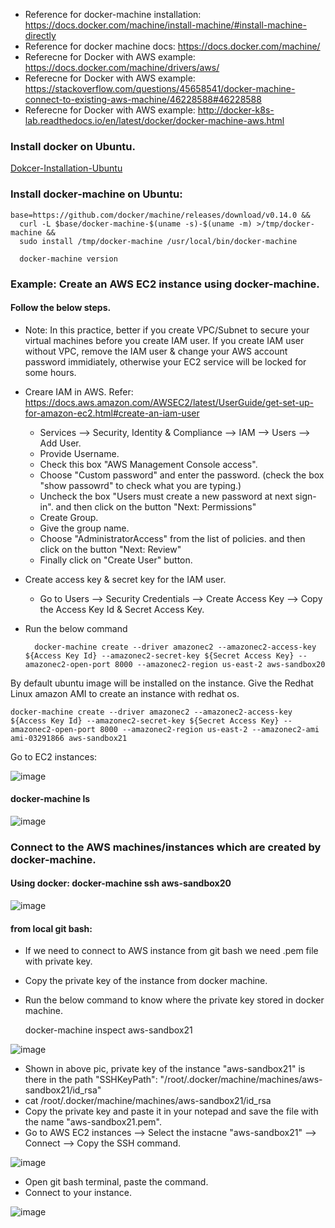 
* Reference for docker-machine installation: https://docs.docker.com/machine/install-machine/#install-machine-directly
* Reference for docker machine docs: https://docs.docker.com/machine/
* Referecne for Docker with AWS example: https://docs.docker.com/machine/drivers/aws/
* Referecne for Docker with AWS example: https://stackoverflow.com/questions/45658541/docker-machine-connect-to-existing-aws-machine/46228588#46228588
* Referecne for Docker with AWS example: http://docker-k8s-lab.readthedocs.io/en/latest/docker/docker-machine-aws.html

### Install docker on Ubuntu.

[Dokcer-Installation-Ubuntu](https://github.com/DevOpsBasicSetup/Phase-2/blob/master/Docker/DockerEngine/2.1.Dokcer-Installation-Ubuntu.md)

### Install docker-machine on Ubuntu:

    base=https://github.com/docker/machine/releases/download/v0.14.0 &&
      curl -L $base/docker-machine-$(uname -s)-$(uname -m) >/tmp/docker-machine &&
      sudo install /tmp/docker-machine /usr/local/bin/docker-machine
      
      docker-machine version
      
### Example: Create an AWS EC2 instance using docker-machine.

#### Follow the below steps.

* Note: In this practice, better if you create VPC/Subnet to secure your virtual machines before you create IAM user. If you create IAM user without VPC, remove the IAM user & change your AWS account password immidiately, otherwise your EC2 service will be locked for some hours.

* Creare IAM in AWS.  Refer: https://docs.aws.amazon.com/AWSEC2/latest/UserGuide/get-set-up-for-amazon-ec2.html#create-an-iam-user
    * Services --> Security, Identity & Compliance --> IAM --> Users --> Add User.
    * Provide Username.
    * Check this box "AWS Management Console access".
    * Choose "Custom password" and enter the password. (check the box "show passowrd" to check what you are typing.)
    * Uncheck the box "Users must create a new password at next sign-in". and then click on the button "Next: Permissions"
    * Create Group.
    * Give the group name.
    * Choose "AdministratorAccess" from the list of policies. and then click on the button "Next: Review"
    * Finally click on "Create User" button.
    
* Create access key & secret key for the IAM user.
    * Go to Users --> Security Credentials --> Create Access Key --> Copy the Access Key Id & Secret Access Key.
* Run the below command

        docker-machine create --driver amazonec2 --amazonec2-access-key ${Access Key Id} --amazonec2-secret-key ${Secret Access Key} --amazonec2-open-port 8000 --amazonec2-region us-east-2 aws-sandbox20
    
By default ubuntu image will be installed on the instance. Give the Redhat Linux amazon AMI to create an instance with redhat os.
    
    docker-machine create --driver amazonec2 --amazonec2-access-key ${Access Key Id} --amazonec2-secret-key ${Secret Access Key} --amazonec2-open-port 8000 --amazonec2-region us-east-2 --amazonec2-ami ami-03291866 aws-sandbox21

Go to EC2 instances: 

![image](https://user-images.githubusercontent.com/24622526/43895229-0f2f6238-9bc4-11e8-9f96-6e4473041f9e.png)

#### docker-machine ls
    
![image](https://user-images.githubusercontent.com/24622526/43895159-ddf1d836-9bc3-11e8-8e71-ee14adc928c7.png)

### Connect to the AWS machines/instances which are created by docker-machine.

#### Using docker: docker-machine ssh aws-sandbox20

![image](https://user-images.githubusercontent.com/24622526/43895278-47288282-9bc4-11e8-80d3-41d10877c9ff.png)

#### from local git bash:

* If we need to connect to AWS instance from git bash we need .pem file with private key.
* Copy the private key of the instance from docker machine.
* Run the below command to know where the private key stored in docker machine.

    docker-machine inspect aws-sandbox21
    
![image](https://user-images.githubusercontent.com/24622526/43895396-b703c8b4-9bc4-11e8-892b-70b05073945a.png)

* Shown in above pic, private key of the instance "aws-sandbox21"  is there in the path "SSHKeyPath": "/root/.docker/machine/machines/aws-sandbox21/id_rsa"
* cat /root/.docker/machine/machines/aws-sandbox21/id_rsa
* Copy the private key and paste it in your notepad and save the file with the name "aws-sandbox21.pem".
* Go to AWS EC2 instances --> Select the instacne "aws-sandbox21" --> Connect --> Copy the SSH command.

![image](https://user-images.githubusercontent.com/24622526/43895860-352353e4-9bc6-11e8-8298-b26a759c86a3.png)

* Open git bash terminal, paste the command.
* Connect to your instance.

![image](https://user-images.githubusercontent.com/24622526/43895919-7c8f84dc-9bc6-11e8-8715-8d46902e3a1d.png)


    
    
